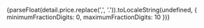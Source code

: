 {parseFloat(detail.price.replace(',', '.')).toLocaleString(undefined, { minimumFractionDigits: 0, maximumFractionDigits: 10 })}